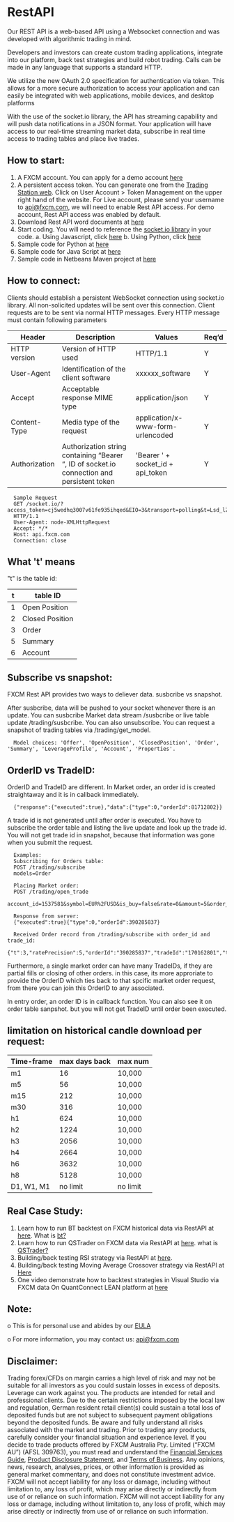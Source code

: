 # RestAPI

Our REST API is a web-based API using a Websocket connection and was developed with algorithmic trading in mind. 

Developers and investors can create custom trading applications, integrate into our platform, back test strategies and build robot trading. Calls can be made in any language that supports a standard HTTP. 

We utilize the new OAuth 2.0 specification for authentication via token. This allows for a more secure authorization to access your application and can easily be integrated with web applications, mobile devices, and desktop platforms

With the use of the socket.io library, the API has streaming capability and will push data notifications in a JSON format. Your application will have access to our real-time streaming market data, subscribe in real time access to trading tables and place live trades.

## How to start:
1.	A FXCM account. You can apply for a demo account [here](https://www.fxcm.com/uk/algorithmic-trading/api-trading/) 
2.	A persistent access token. You can generate one from the <a href="https://tradingstation.fxcm.com/">Trading Station web</a>. Click on User Account > Token Management on the upper right hand of the website. For Live account, please send your username to api@fxcm.com, we will need to enable Rest API access. For demo account, Rest API access was enabled by default.
3.	Download Rest API word documents at <a href="https://apiwiki.fxcorporate.com/api/RestAPI/Socket%20REST%20API%20Specs.pdf">here</a>
4. Start coding.  You will need to reference the <a href="https://socket.io/docs/client-api/">socket.io library</a> in your code. 
   a.	Using Javascript, click <a href="https://www.npmjs.com/package/socket.io">here</a>
   b.	 Using Python, click <a href="https://pypi.python.org/pypi/socketIO-client">here</a>
5. Sample code for Python at <a href="https://github.com/fxcm/fxcm-api-rest-python3-example">here</a> 
6. Sample code for Java Script at <a href="https://github.com/fxcm/fxcm-api-rest-nodejs-example">here</a>
7. Sample code in Netbeans Maven project at [here](https://apiwiki.fxcorporate.com/api/RestAPI/JavaRestClient.zip)

## How to connect:
Clients should establish a persistent WebSocket connection using socket.io library. All non-solicited updates will be sent over this connection. Client requests are to be sent via normal HTTP messages. Every HTTP message must contain following parameters

| Header | Description | Values | Req’d |
| --- | --- |--- |--- |
| HTTP version | Version of HTTP used | HTTP/1.1 | Y |
| User-Agent | Identification of the client software | xxxxxx_software | Y |
| Accept | Acceptable response MIME type | application/json | Y |
| Content-Type | Media type of the request | application/x-www-form-urlencoded | Y |
| Authorization | Authorization string containing “Bearer “, ID of socket.io connection and persistent token| 'Bearer ' + socket_id + api_token | Y |

      Sample Request
      GET /socket.io/?access_token=cj5wedhq3007v61fe935ihqed&EIO=3&transport=polling&t=Lsd_lZY&b64=1 
      HTTP/1.1 
      User-Agent: node-XMLHttpRequest 
      Accept: */* 
      Host: api.fxcm.com 
      Connection: close

## What 't' means
"t" is the table id: 

| t | table ID |
| --- | --- |
| 1 | Open Position |
| 2 | Closed Position |
| 3 | Order |
| 5 | Summary |
| 6 | Account |

## Subscribe vs snapshot:
FXCM Rest API provides two ways to deliever data. susbcribe vs snapshot.

After susbcribe, data will be pushed to your socket whenever there is an update. You can susbcribe Market data stream /susbcribe or live table update /trading/susbcribe. You can also unsubscribe.
You can request a snapshot of trading tables via /trading/get_model. 

      Model choices: 'Offer', 'OpenPosition', 'ClosedPosition', 'Order', 'Summary', 'LeverageProfile', 'Account', 'Properties'.   

## OrderID vs TradeID:
OrderID and TradeID are different.
In Market order, an order id is created straightaway and it is in callback immediately. 

      {"response":{"executed":true},"data":{"type":0,"orderId":81712802}}

A trade id is not generated until after order is executed. You have to subscribe the order table and listing the live update and look up the trade id. You will not get trade id in snapshot, because that information was gone when you submit the request. 

      Examples:
      Subscribing for Orders table:
      POST /trading/subscribe
      models=Order
      
      Placing Market order:
      POST /trading/open_trade
      account_id=1537581&symbol=EUR%2FUSD&is_buy=false&rate=0&amount=5&order_type=AtMarket&time_in_force=GTC

      Response from server:
      {"executed":true}{"type":0,"orderId":390285837}

      Received Order record from /trading/subscribe with order_id and trade_id:
      {"t":3,"ratePrecision":5,"orderId":"390285837","tradeId":"170162801","time":"04252018120716391","accountName":"01537581","accountId":"1537581","timeInForce":"GTC","expireDate":"","currency":"EUR/USD","isBuy":false,"buy":0,"sell":1.21818,"type":"OM","status":2,"amountK":5,"currencyPoint":0.5,"stopMove":0,"stop":0,"stopRate":0,"limit":0,"limitRate":0,"isEntryOrder":false,"ocoBulkId":0,"isNetQuantity":false,"isLimitOrder":false,"isStopOrder":false,"isELSOrder":false,"stopPegBaseType":-1,"limitPegBaseType":-1,"range":0,"action":"I"}


Furthermore, a single market order can have many TradeIDs, if they are partial fills or closing of other orders. in this case, its more approriate to provide the OrderID which ties back to that spcific market order request, from there you can join this OrderID to any associated.

In entry order, an order ID is in callback function. You can also see it on order table sanpshot. but you will not get TradeID until order been executed. 

## limitation on historical candle download per request:

| Time-frame | max days back | max num |
| --- | --- | --- |
| m1 | 16 | 10,000 |
| m5 | 56 | 10,000 |
| m15 | 212 | 10,000 |
| m30 | 316 | 10,000 |
| h1 | 624 | 10,000 |
| h2 | 1224 | 10,000 |
| h3 | 2056 | 10,000 |
| h4 | 2664 | 10,000 |
| h6 | 3632 | 10,000 |
| h8 | 5128 | 10,000 |
| D1, W1, M1 | no limit | no limit |

## Real Case Study:

1. Learn how to run BT backtest on FXCM historical data via RestAPI at <a href="https://apiwiki.fxcorporate.com/api/StrategyRealCaseStudy/RestAPI/BT strategy on FXCM data.zip">here</a>. 
What is <a href="http://pmorissette.github.io/bt/">bt?</a> 
2. Learn how to run QSTrader on FXCM data via RestAPI at <a href="https://apiwiki.fxcorporate.com/api/StrategyRealCaseStudy/RestAPI/QSTrader on FXCM data.zip">here</a>. 
what is <a href="https://www.quantstart.com/qstrader">QSTrader?</a>
3. Building/back testing RSI strategy via RestAPI at <a href="https://apiwiki.fxcorporate.com/api/StrategyRealCaseStudy/RestAPI/RsiStrategy.zip">here</a>.
4. Building/back testing Moving Average Crossover strategy via RestAPI at [Here](https://apiwiki.fxcorporate.com/api/StrategyRealCaseStudy/RestAPI/Moving_Average_Crossover_Strategy.zip)
5. One video demonstrate how to backtest strategies in Visual Studio via FXCM data On QuantConnect LEAN platform at <a href="https://www.youtube.com/watch?v=m6llfznP4d4">here</a>

## Note:
o	This is for personal use and abides by our [EULA](https://www.fxcm.com/uk/forms/eula/)

o	For more information, you may contact us: api@fxcm.com

## Disclaimer:

Trading forex/CFDs on margin carries a high level of risk and may not be suitable for all investors as you could sustain losses in excess of deposits. Leverage can work against you. The products are intended for retail and professional clients. Due to the certain restrictions imposed by the local law and regulation, German resident retail client(s) could sustain a total loss of deposited funds but are not subject to subsequent payment obligations beyond the deposited funds. Be aware and fully understand all risks associated with the market and trading. Prior to trading any products, carefully consider your financial situation and experience level. If you decide to trade products offered by FXCM Australia Pty. Limited (“FXCM AU”) (AFSL 309763), you must read and understand the [Financial Services Guide](https://docs.fxcorporate.com/financial-services-guide-au.pdf), [Product Disclosure Statement](https://www.fxcm.com/au/legal/product-disclosure-statements/), and [Terms of Business](https://docs.fxcorporate.com/tob_au_en.pdf). Any opinions, news, research, analyses, prices, or other information is provided as general market commentary, and does not constitute investment advice. FXCM will not accept liability for any loss or damage, including without limitation to, any loss of profit, which may arise directly or indirectly from use of or reliance on such information. FXCM will not accept liability for any loss or damage, including without limitation to, any loss of profit, which may arise directly or indirectly from use of or reliance on such information.
